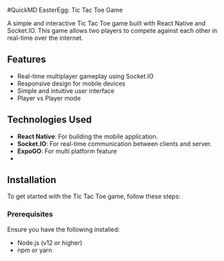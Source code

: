 #QuickMD EasterEgg: Tic Tac Toe Game

A simple and interactive Tic Tac Toe game built with React Native and Socket.IO. This game allows two players to compete against each other in real-time over the internet.

## Features

- Real-time multiplayer gameplay using Socket.IO
- Responsive design for mobile devices
- Simple and intuitive user interface
- Player vs Player mode

## Technologies Used

- **React Native**: For building the mobile application.
- **Socket.IO**: For real-time communication between clients and server.
- **ExpoGO**: For multi platform feature
- 
## Installation

To get started with the Tic Tac Toe game, follow these steps:

### Prerequisites

Ensure you have the following installed:

- Node.js (v12 or higher)
- npm or yarn


